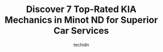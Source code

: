 ---
layout: ampstory
image: https://images.unsplash.com/photo-1580679568899-be51739ba2df?ixlib=rb-4.0.3&ixid=MnwxMjA3fDB8MHxwaG90by1wYWdlfHx8fGVufDB8fHx8&auto=format&fit=crop&w=640&h=853&q=80
author: techidn
featured: false
description: When it comes to finding reliable automotive experts in Minot ND, USA, look no further than the 7 best KIA Mechanic in the area. With their exceptional skills and dedication to providing top
title: Discover 7 Top-Rated KIA Mechanics in Minot ND for Superior Car Services
cover:
   title: Discover 7 Top-Rated KIA Mechanics in Minot ND for Superior Car Services
   subtitle: Rickpate
   background: https://images.unsplash.com/photo-1580679568899-be51739ba2df?ixlib=rb-4.0.3&ixid=MnwxMjA3fDB8MHxwaG90by1wYWdlfHx8fGVufDB8fHx8&auto=format&fit=crop&w=640&h=853&q=80

pages: 
 - layout: thirds
   top: <h1>#1 Don Bessette Hyundai</h1>
   bottom: "<p>Kevin Johnson was our salesman and he was awesome! Very friendly, professional and patient. Id recommend him to anyone with a potential purchase that has questions on wh</p>"
   background: https://www.knot35.com/toplist/wp-content/uploads/2023/06/best-kia-mechanic-1-in-minot-nd-1685837286.jpeg
   backgroundblur: true
 - layout: thirds
   top: <h1>#2 Cartiva Of Minot</h1>
   bottom: "<p>3520 S Broadway, Minot, ND 58701, United States</p>"
   background: https://www.knot35.com/toplist/wp-content/uploads/2023/06/best-kia-mechanic-2-in-minot-nd-1685837287.jpeg
   cta:
      link: https://www.knot35.com/toplist/discover-7-top-rated-kia-mechanics-in-minot-nd-for-superior-car-services/
      text: Discover 7 Top-Rated KIA Mechanics in Minot ND for Superior Car Services
 - layout: thirds
   top: <h1>#3 Ryan Buick GMC</h1>
   bottom: "<p>1111 20th Ave SW, Minot, ND 58701, United States</p>"
   background: https://www.knot35.com/toplist/wp-content/uploads/2023/06/best-kia-mechanic-3-in-minot-nd-1685837288.jpeg
   cta:
      link: https://www.knot35.com/toplist/discover-7-top-rated-kia-mechanics-in-minot-nd-for-superior-car-services/
      text: Discover 7 Top-Rated KIA Mechanics in Minot ND for Superior Car Services
 - layout: thirds
   top: <h1>#4 Magic City Auto and Truck Repair, LLC</h1>
   bottom: "<p>406 20th St SE, Minot, ND 58701, United States</p>"
   background: https://images.unsplash.com/photo-1620421680010-0766ff230392?ixlib=rb-4.0.3&ixid=MnwxMjA3fDB8MHxwaG90by1wYWdlfHx8fGVufDB8fHx8&auto=format&fit=crop&w=640&h=853&q=80
   cta:
      link: https://www.knot35.com/toplist/discover-7-top-rated-kia-mechanics-in-minot-nd-for-superior-car-services/
      text: Discover 7 Top-Rated KIA Mechanics in Minot ND for Superior Car Services
 - layout: thirds
   top: <h1>#5 Tuff Trucks LLC</h1>
   bottom: "<p>516 37th Ave SW, Minot, ND 58701, United States</p>"
   background: https://images.unsplash.com/photo-1564951434112-64d74cc2a2d7?ixlib=rb-4.0.3&ixid=MnwxMjA3fDB8MHxwaG90by1wYWdlfHx8fGVufDB8fHx8&auto=format&fit=crop&w=640&h=853&q=80
   cta:
      link: https://www.knot35.com/toplist/discover-7-top-rated-kia-mechanics-in-minot-nd-for-superior-car-services/
      text: Discover 7 Top-Rated KIA Mechanics in Minot ND for Superior Car Services
 - layout: thirds
   top: <h1>#6 Country Auto</h1>
   bottom: "<p>4225 N Broadway, Minot, ND 58703, United States</p>"
   background: https://images.unsplash.com/photo-1609083590460-7b8cc0ca65f8?ixlib=rb-4.0.3&ixid=MnwxMjA3fDB8MHxwaG90by1wYWdlfHx8fGVufDB8fHx8&auto=format&fit=crop&w=640&h=853&q=80
   cta:
      link: https://www.knot35.com/toplist/discover-7-top-rated-kia-mechanics-in-minot-nd-for-superior-car-services/
      text: Discover 7 Top-Rated KIA Mechanics in Minot ND for Superior Car Services
 - layout: thirds
   top: <h1>#7 Smittys Repair, Inc.</h1>
   bottom: "<p>306 20th Ave SE, Minot, ND 58701, United States</p>"
   background: https://images.unsplash.com/photo-1533998839656-76f5e4b2bccb?ixlib=rb-4.0.3&ixid=MnwxMjA3fDB8MHxwaG90by1wYWdlfHx8fGVufDB8fHx8&auto=format&fit=crop&w=640&h=853&q=80
   cta:
      link: https://www.knot35.com/toplist/discover-7-top-rated-kia-mechanics-in-minot-nd-for-superior-car-services/
      text: Discover 7 Top-Rated KIA Mechanics in Minot ND for Superior Car Services
 - layout: thirds
   middle: Continue reading...
   background: https://images.unsplash.com/photo-1574169208507-84376144848b?ixlib=rb-4.0.3&ixid=MnwxMjA3fDB8MHxwaG90by1wYWdlfHx8fGVufDB8fHx8&auto=format&fit=crop&w=640&h=853&q=80
   cta:
      link: https://www.knot35.com/toplist/discover-7-top-rated-kia-mechanics-in-minot-nd-for-superior-car-services/
      text: Discover 7 Top-Rated KIA Mechanics in Minot ND for Superior Car Services
      
---